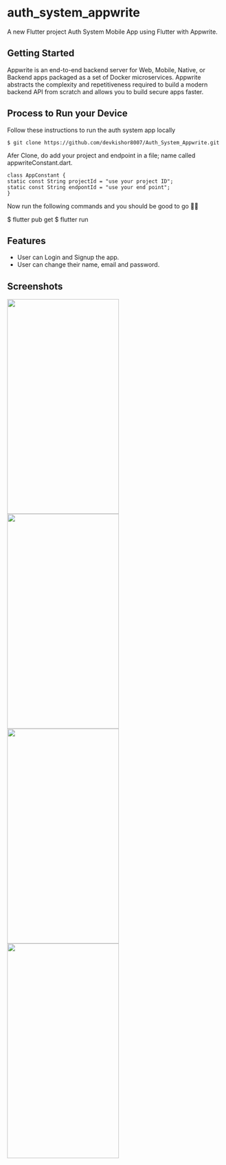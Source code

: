 # auth_system_appwrite

A new Flutter project Auth System Mobile App using Flutter with Appwrite.

## Getting Started

Appwrite is an end-to-end backend server for Web, Mobile, Native, or Backend apps packaged as a set of Docker microservices. Appwrite abstracts the complexity and repetitiveness required to build a modern backend API from scratch and allows you to build secure apps faster.

##

## Process to Run your Device 

Follow these instructions to run the auth system app locally

    $ git clone https://github.com/devkishor8007/Auth_System_Appwrite.git 

Afer Clone, do add your project and endpoint in a file; name called appwriteConstant.dart. 

    class AppConstant {
    static const String projectId = "use your project ID";
    static const String endpontId = "use your end point";
    }

Now run the following commands and you should be good to go 💪🏼

$ flutter pub get 
$ flutter run

##

## Features

  - User can Login and Signup the app.
  - User can change their name, email and password.

##

## Screenshots
<p>
<img src="https://user-images.githubusercontent.com/73419211/123602651-b3114400-d818-11eb-906c-3f065cea2810.jpg" height="500" width="260">
<img src="https://user-images.githubusercontent.com/73419211/123602666-b6a4cb00-d818-11eb-8433-53bd150353b7.jpg" height="500" width="260">  
<img src="https://user-images.githubusercontent.com/73419211/123602696-bf959c80-d818-11eb-836b-806c70b61080.jpg" height="500" width="260">
<img src="https://user-images.githubusercontent.com/73419211/123602690-bdcbd900-d818-11eb-8e3d-efa23fa19fb0.jpg" height="500" width="260">
</p>



